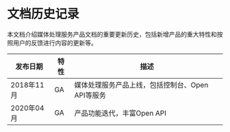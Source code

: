 # 文档历史记录

本文档介绍媒体处理服务产品文档的重要更新历史，包括新增产品的重大特性和按照用户的反馈进行内容的更新等。

|发布日期|特性|描述|
|-|-|-|
|2018年11月|GA|媒体处理服务产品上线，包括控制台、Open API等服务|
|2020年04月|GA|产品功能迭代，丰富Open API|
